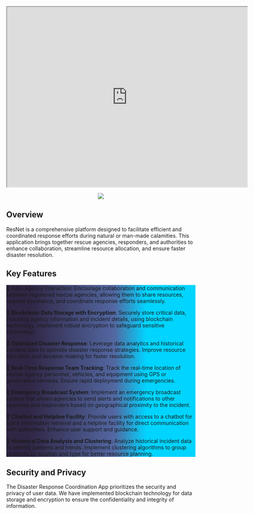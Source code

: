 <style>
.c1 {
  background: rgb(12, 0, 36);
  background: linear-gradient(
    90deg,
    rgba(12, 0, 36, 0.8492176386913229) 12%,
    rgba(9, 38, 121, 0.6998577524893315) 57%,
    rgba(0, 212, 255, 1) 74%
  );
}
</style>

<div align="center">
  <iframe src="https://drive.google.com/file/d/1TR0QocmK52ZWgJm0_n7TL9fjkwNzKwS_/preview" width="640" height="480" allow="autoplay"></iframe>
</div>

<p align="center">
  <img src="https://readme-typing-svg.herokuapp.com?color=red&center=true&vCenter=true&width=450&lines=ResNet%3A+The+Rescue+App%3BAn+Ultimate+Solution+For+Disaster+Management">
</p>

## Overview

ResNet is a comprehensive platform designed to facilitate efficient and coordinated response efforts during natural or man-made calamities. This application brings together rescue agencies, responders, and authorities to enhance collaboration, streamline resource allocation, and ensure faster disaster resolution.

## Key Features

<div class="c1">
  💎 Inter-Agency Interaction: Encourage collaboration and communication between registered rescue agencies, allowing them to share resources, request assistance, and coordinate response efforts seamlessly.

  💎 **Blockchain Data Storage with Encryption**: Securely store critical data, including agency information and incident details, using blockchain technology. Implement robust encryption to safeguard sensitive information.

  💎 **Optimized Disaster Response**: Leverage data analytics and historical incident data to optimize disaster response strategies. Improve resource allocation and decision-making for faster resolution.

  💎 **Real-Time Response Team Tracking**: Track the real-time location of rescue agency personnel, vehicles, and equipment using GPS or geolocation services. Ensure rapid deployment during emergencies.

  💎 **Emergency Broadcast System**: Implement an emergency broadcast system that allows agencies to send alerts and notifications to other agencies and responders based on geographical proximity to the incident.

  💎 **Chatbot and Helpline Facility**: Provide users with access to a chatbot for quick information retrieval and a helpline facility for direct communication with authorities. Enhance user support and guidance.

  💎 **Historical Data Analysis and Clustering**: Analyze historical incident data to identify patterns and trends. Implement clustering algorithms to group incidents by location and type for better resource planning.
</div>

## Security and Privacy

The Disaster Response Coordination App prioritizes the security and privacy of user data. We have implemented blockchain technology for data storage and encryption to ensure the confidentiality and integrity of information.
